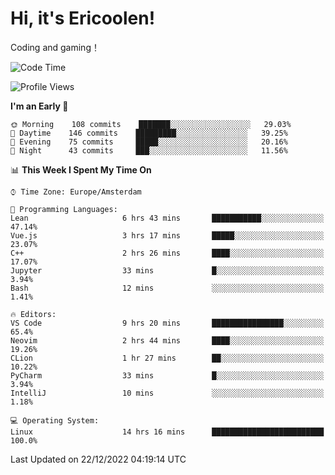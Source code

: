 # Hi, it's Ericoolen!
Coding and gaming！

<!--START_SECTION:waka-->
![Code Time](http://img.shields.io/badge/Code%20Time-589%20hrs%2046%20mins-blue)

![Profile Views](http://img.shields.io/badge/Profile%20Views-0-blue)

**I'm an Early 🐤** 

```text
🌞 Morning    108 commits    ███████░░░░░░░░░░░░░░░░░░   29.03% 
🌆 Daytime    146 commits    █████████░░░░░░░░░░░░░░░░   39.25% 
🌃 Evening    75 commits     █████░░░░░░░░░░░░░░░░░░░░   20.16% 
🌙 Night      43 commits     ███░░░░░░░░░░░░░░░░░░░░░░   11.56%

```


📊 **This Week I Spent My Time On** 

```text
⌚︎ Time Zone: Europe/Amsterdam

💬 Programming Languages: 
Lean                     6 hrs 43 mins       ███████████░░░░░░░░░░░░░░   47.14% 
Vue.js                   3 hrs 17 mins       █████░░░░░░░░░░░░░░░░░░░░   23.07% 
C++                      2 hrs 26 mins       ████░░░░░░░░░░░░░░░░░░░░░   17.07% 
Jupyter                  33 mins             █░░░░░░░░░░░░░░░░░░░░░░░░   3.94% 
Bash                     12 mins             ░░░░░░░░░░░░░░░░░░░░░░░░░   1.41%

🔥 Editors: 
VS Code                  9 hrs 20 mins       ████████████████░░░░░░░░░   65.4% 
Neovim                   2 hrs 44 mins       ████░░░░░░░░░░░░░░░░░░░░░   19.26% 
CLion                    1 hr 27 mins        ██░░░░░░░░░░░░░░░░░░░░░░░   10.22% 
PyCharm                  33 mins             █░░░░░░░░░░░░░░░░░░░░░░░░   3.94% 
IntelliJ                 10 mins             ░░░░░░░░░░░░░░░░░░░░░░░░░   1.18%

💻 Operating System: 
Linux                    14 hrs 16 mins      █████████████████████████   100.0%

```


 Last Updated on 22/12/2022 04:19:14 UTC
<!--END_SECTION:waka-->


